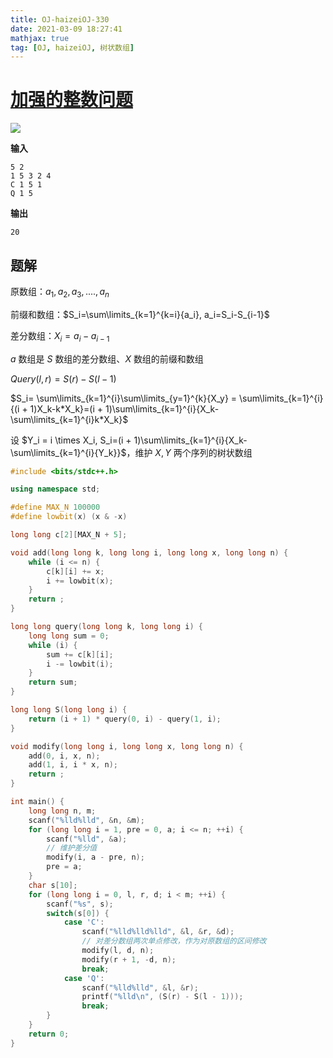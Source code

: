 ```yaml
---
title: OJ-haizeiOJ-330
date: 2021-03-09 18:27:41
mathjax: true
tag: [OJ, haizeiOJ, 树状数组]
---
```


# [加强的整数问题](http://oj.haizeix.com/problem/330)

![](https://hauk-blog.oss-cn-hangzhou.aliyuncs.com/blogimage-20210309162947998.png)

**输入**

```
5 2
1 5 3 2 4
C 1 5 1
Q 1 5
```

**输出**

```
20
```

## 题解

原数组：${a_1, a_2,a_3,....,a_n}$

前缀和数组：$S_i=\sum\limits_{k=1}^{k=i}{a_i}, a_i=S_i-S_{i-1}$

差分数组：$X_i=a_i-a_{i-1}$

$a$ 数组是 $S$ 数组的差分数组、$X$ 数组的前缀和数组

$Query(l, r) = S(r) - S(l - 1)$

$S_i= \sum\limits_{k=1}^{i}\sum\limits_{y=1}^{k}{X_y} = \sum\limits_{k=1}^{i}{(i + 1)X_k-k*X_k}=(i + 1)\sum\limits_{k=1}^{i}{X_k-\sum\limits_{k=1}^{i}k*X_k}$

设 $Y_i = i \times X_i, S_i=(i + 1)\sum\limits_{k=1}^{i}{X_k-\sum\limits_{k=1}^{i}{Y_k}}$，维护 $X, Y$ 两个序列的树状数组

```cpp
#include <bits/stdc++.h>

using namespace std;

#define MAX_N 100000
#define lowbit(x) (x & -x)

long long c[2][MAX_N + 5];

void add(long long k, long long i, long long x, long long n) {
    while (i <= n) {
        c[k][i] += x;
        i += lowbit(x);
    }
    return ;
}

long long query(long long k, long long i) {
    long long sum = 0;
    while (i) {
        sum += c[k][i];
        i -= lowbit(i);
    }
    return sum;
}

long long S(long long i) {
    return (i + 1) * query(0, i) - query(1, i);
}

void modify(long long i, long long x, long long n) {
    add(0, i, x, n);
    add(1, i, i * x, n);
    return ;
}

int main() {
    long long n, m;
    scanf("%lld%lld", &n, &m);
    for (long long i = 1, pre = 0, a; i <= n; ++i) {
        scanf("%lld", &a);
        // 维护差分值
        modify(i, a - pre, n);
        pre = a;
    }
    char s[10];
    for (long long i = 0, l, r, d; i < m; ++i) {
        scanf("%s", s);
        switch(s[0]) {
            case 'C':
                scanf("%lld%lld%lld", &l, &r, &d);
                // 对差分数组两次单点修改，作为对原数组的区间修改
                modify(l, d, n);
                modify(r + 1, -d, n);
                break;
            case 'Q':
                scanf("%lld%lld", &l, &r);
                printf("%lld\n", (S(r) - S(l - 1)));
                break;
        }
    }
    return 0;
}
```


